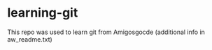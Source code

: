 # learning-git

This repo was used to learn git from Amigosgocde
(additional info in aw_readme.txt)
